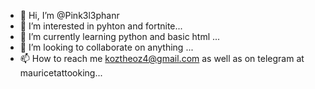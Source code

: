 - 👋 Hi, I’m @Pink3l3phanr
- 👀 I’m interested in pyhton and fortnite...
- 🌱 I’m currently learning python and basic html ...
- 💞️ I’m looking to collaborate on anything ...
- 📫 How to reach me koztheoz4@gmail.com as well as on telegram at mauricetattooking...

<!---
Pink3l3phanr/Pink3l3phanr is a ✨ special ✨ repository because its `README.md` (this file) appears on your GitHub profile.
You can click the Preview link to take a look at your changes.
--->
